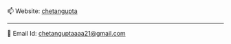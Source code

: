 

📫 Website: [ chetangupta ](https://chetangupta.vercel.app)

---
📧 Email Id: chetanguptaaaa21@gmail.com
